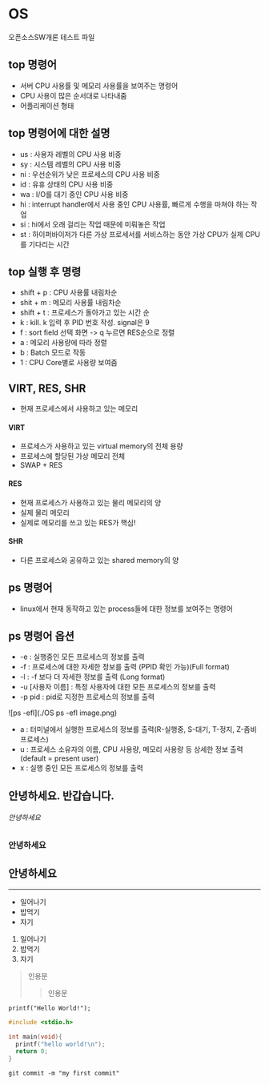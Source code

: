 # OS
오픈소스SW개론 테스트 파일

## top 명령어

+ 서버 CPU 사용률 및 메모리 사용률을 보여주는 명령어 
+ CPU 사용이 많은 순서대로 나타내줌
+ 어플리케이션 형태

## top 명령어에 대한 설명

+ us : 사용자 레벨의 CPU 사용 비중
+ sy : 시스템 레벨의 CPU 사용 비중
+ ni : 우선순위가 낮은 프로세스의 CPU 사용 비중
+ id : 유휴 상태의 CPU 사용 비중
+ wa : I/O를 대기 중인 CPU 사용 비중
+ hi : interrupt handler에서 사용 중인 CPU 사용률, 빠르게 수행을 마쳐야 하는 작업
+ si : hi에서 오래 걸리는 작업 때문에 미뤄놓은 작업
+ st : 하이퍼바이저가 다른 가상 프로세서를 서비스하는 동안 가상 CPU가 실제 CPU를 기다리는 시간
  
## top 실행 후 명령
+ shift + p : CPU 사용률 내림차순
+ shit + m : 메모리 사용률 내림차순
+ shift + t : 프로세스가 돌아가고 있는 시간 순
+ k : kill. k 입력 후 PID 번호 작성. signal은 9
+ f : sort field 선택 화면 -> q 누르면 RES순으로 정렬
+ a : 메모리 사용량에 따라 정렬
+ b : Batch 모드로 작동
+ 1 : CPU Core별로 사용량 보여줌

## VIRT, RES, SHR

+ 현재 프로세스에서 사용하고 있는 메모리

#### VIRT
 - 프로세스가 사용하고 있는 virtual memory의 전체 용량
 - 프로세스에 할당된 가상 메모리 전체
 - SWAP + RES
#### RES
 - 현재 프로세스가 사용하고 있는 물리 메모리의 양
 - 실제 물리 메모리
 - 실제로 메모리를 쓰고 있는 RES가 핵심!
#### SHR
 - 다른 프로세스와 공유하고 있는 shared memory의 양

## ps 명령어

+ linux에서 현재 동작하고 있는 process들에 대한 정보를 보여주는 명령어

## ps 명령어 옵션
+ -e : 실행중인 모든 프로세스의 정보를 출력
+ -f : 프로세스에 대한 자세한 정보를 출력 (PPID 확인 가능)(Full format)
+ -l : -f 보다 더 자세한 정보를 출력 (Long format)
+ -u [사용자 이름] : 특정 사용자에 대한 모든 프로세스의 정보를 출력
+ -p pid : pid로 지정한 프로세스의 정보를 출력

![ps -efl](./OS ps -efl image.png)

+ a : 터미널에서 실행한 프로세스의 정보를 출력(R-실행중, S-대기, T-정지, Z-좀비프로세스)
+ u : 프로세스 소유자의 이름, CPU 사용량, 메모리 사용량 등 상세한 정보 출력 (default = present user)
+ x : 실행 중인 모든 프로세스의 정보를 출력




안녕하세요. 반갑습니다.
---

###### 안녕하세요
### 안녕하세요
## 안녕하세요

***

+ 일어나기
+ 밥먹기
+ 자기

1. 일어나기
2. 밥먹기
3. 자기

> 인용문
>> 인용문

`printf("Hello World!");`

```C
#include <stdio.h>

int main(void){
  printf("hello world!\n");
  return 0;
}
```


```git
git commit -m "my first commit"
```
